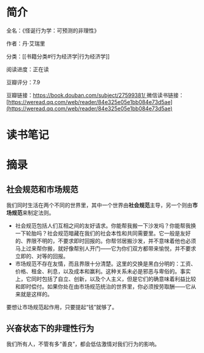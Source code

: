 # 简介

全名：《怪诞行为学：可预测的非理性》

作者：丹·艾瑞里

分类：[[书籍分类#行为经济学|行为经济学]]

阅读进度：正在读

豆瓣评分：7.9

豆瓣链接：[https://book.douban.com/subject/27599381/
](https://book.douban.com/subject/27599381/)
微信读书链接：[https://weread.qq.com/web/reader/84e325e05e1bb084e73d5ae](https://weread.qq.com/web/reader/84e325e05e1bb084e73d5ae)

# 读书笔记



# 摘录


## 社会规范和市场规范

我们同时生活在两个不同的世界里，其中一个世界由**社会规范**主导，另一个则由**市场规范**来制定法则。

- 社会规范包括人们互相之间的友好请求。你能帮我搬一下沙发吗？你能帮我换一下轮胎吗？社会规范暗藏在我们的社会本性和共同需要里。它一般是友好的、界限不明的，不要求即时回报的。你帮邻居搬沙发，并不意味着他也必须马上过来帮你搬，就好像帮别人开门——它为你们双方都带来愉悦，并不要求立即的、对等的回报。
- 市场规范不存在友情，而且界限十分清楚。这里的交换是黑白分明的：工资、价格、租金、利息，以及成本和赢利。这种关系未必是邪恶与卑俗的。事实上，它同时包括了自立、创新，以及个人主义，但是它们的确意味着利益比较和即时偿付。如果你处在由市场规范统治的世界里，你必须按劳取酬——它从来就是这样的。

要想让市场规范起作用，只要提起“钱”就够了。

## 兴奋状态下的非理性行为

我们所有人，不管有多“善良”，都会低估激情对我们行为的影响。